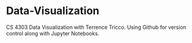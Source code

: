 # Data-Visualization
CS 4303 Data Visualization with Terrence Tricco.
Using Github for version control along with Jupyter Notebooks.

